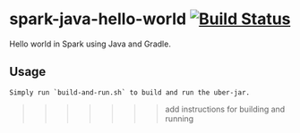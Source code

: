 # spark-java-hello-world [![Build Status](https://travis-ci.org/zouzias/spark-java-hello-world.svg?branch=master)](https://travis-ci.org/zouzias/spark-java-hello-world)

Hello world in Spark using Java and Gradle.

## Usage

```
Simply run `build-and-run.sh` to build and run the uber-jar.
```
>>>>>>> add instructions for building and running
